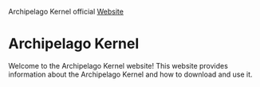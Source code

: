 
Archipelago Kernel official [Website](https://enweazudaniel.github.io/Archipelagokernel/)

# Archipelago Kernel

Welcome to the Archipelago Kernel website! This website provides information about the Archipelago Kernel and how to download and use it.


